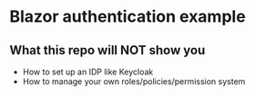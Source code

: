 # Blazor authentication example

## What this repo will NOT show you

- How to set up an IDP like Keycloak
- How to manage your own roles/policies/permission system
